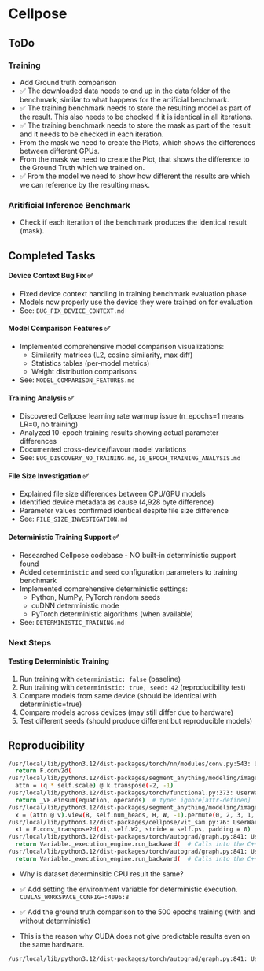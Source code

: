 # Cellpose

## ToDo

### Training

- Add Ground truth comparison
- ✅ The downloaded data needs to end up in the data folder of the benchmark, similar to what happens for the artificial benchmark.
- ✅ The training benchmark needs to store the resulting model as part of the result. This also needs to be checked if it is identical in all iterations.
- ✅ The training benchmark needs to store the mask as part of the result and it needs to be checked in each iteration.
- From the mask we need to create the Plots, which shows the differences between different GPUs.
- From the mask we need to create the Plot, that shows the difference to the Ground Truth which we trained on.
- ✅ From the model we need to show how different the results are which we can reference by the resulting mask.

### Aritificial Inference Benchmark

- Check if each iteration of the benchmark produces the identical result (mask).

## Completed Tasks

#### Device Context Bug Fix ✅
- Fixed device context handling in training benchmark evaluation phase
- Models now properly use the device they were trained on for evaluation
- See: `BUG_FIX_DEVICE_CONTEXT.md`

#### Model Comparison Features ✅
- Implemented comprehensive model comparison visualizations:
  - Similarity matrices (L2, cosine similarity, max diff)
  - Statistics tables (per-model metrics)
  - Weight distribution comparisons
- See: `MODEL_COMPARISON_FEATURES.md`

#### Training Analysis ✅
- Discovered Cellpose learning rate warmup issue (n_epochs=1 means LR=0, no training)
- Analyzed 10-epoch training results showing actual parameter differences
- Documented cross-device/flavour model variations
- See: `BUG_DISCOVERY_NO_TRAINING.md`, `10_EPOCH_TRAINING_ANALYSIS.md`

#### File Size Investigation ✅
- Explained file size differences between CPU/GPU models
- Identified device metadata as cause (4,928 byte difference)
- Parameter values confirmed identical despite file size difference
- See: `FILE_SIZE_INVESTIGATION.md`

#### Deterministic Training Support ✅
- Researched Cellpose codebase - NO built-in deterministic support found
- Added `deterministic` and `seed` configuration parameters to training benchmark
- Implemented comprehensive deterministic settings:
  - Python, NumPy, PyTorch random seeds
  - cuDNN deterministic mode
  - PyTorch deterministic algorithms (when available)
- See: `DETERMINISTIC_TRAINING.md`

### Next Steps

#### Testing Deterministic Training
1. Run training with `deterministic: false` (baseline)
2. Run training with `deterministic: true, seed: 42` (reproducibility test)
3. Compare models from same device (should be identical with deterministic=true)
4. Compare models across devices (may still differ due to hardware)
5. Test different seeds (should produce different but reproducible models)


## Reproducibility

```bash 
/usr/local/lib/python3.12/dist-packages/torch/nn/modules/conv.py:543: UserWarning: Deterministic behavior was enabled with either `torch.use_deterministic_algorithms(True)` or `at::Context::setDeterministicAlgorithms(true)`, but this operation is not deterministic because it uses CuBLAS and you have CUDA >= 10.2. To enable deterministic behavior in this case, you must set an environment variable before running your PyTorch application: CUBLAS_WORKSPACE_CONFIG=:4096:8 or CUBLAS_WORKSPACE_CONFIG=:16:8. For more information, go to https://docs.nvidia.com/cuda/cublas/index.html#results-reproducibility (Triggered internally at /pytorch/aten/src/ATen/Context.cpp:315.)
  return F.conv2d(
/usr/local/lib/python3.12/dist-packages/segment_anything/modeling/image_encoder.py:231: UserWarning: Deterministic behavior was enabled with either `torch.use_deterministic_algorithms(True)` or `at::Context::setDeterministicAlgorithms(true)`, but this operation is not deterministic because it uses CuBLAS and you have CUDA >= 10.2. To enable deterministic behavior in this case, you must set an environment variable before running your PyTorch application: CUBLAS_WORKSPACE_CONFIG=:4096:8 or CUBLAS_WORKSPACE_CONFIG=:16:8. For more information, go to https://docs.nvidia.com/cuda/cublas/index.html#results-reproducibility (Triggered internally at /pytorch/aten/src/ATen/Context.cpp:315.)
  attn = (q * self.scale) @ k.transpose(-2, -1)
/usr/local/lib/python3.12/dist-packages/torch/functional.py:373: UserWarning: Deterministic behavior was enabled with either `torch.use_deterministic_algorithms(True)` or `at::Context::setDeterministicAlgorithms(true)`, but this operation is not deterministic because it uses CuBLAS and you have CUDA >= 10.2. To enable deterministic behavior in this case, you must set an environment variable before running your PyTorch application: CUBLAS_WORKSPACE_CONFIG=:4096:8 or CUBLAS_WORKSPACE_CONFIG=:16:8. For more information, go to https://docs.nvidia.com/cuda/cublas/index.html#results-reproducibility (Triggered internally at /pytorch/aten/src/ATen/Context.cpp:315.)
  return _VF.einsum(equation, operands)  # type: ignore[attr-defined]
/usr/local/lib/python3.12/dist-packages/segment_anything/modeling/image_encoder.py:237: UserWarning: Deterministic behavior was enabled with either `torch.use_deterministic_algorithms(True)` or `at::Context::setDeterministicAlgorithms(true)`, but this operation is not deterministic because it uses CuBLAS and you have CUDA >= 10.2. To enable deterministic behavior in this case, you must set an environment variable before running your PyTorch application: CUBLAS_WORKSPACE_CONFIG=:4096:8 or CUBLAS_WORKSPACE_CONFIG=:16:8. For more information, go to https://docs.nvidia.com/cuda/cublas/index.html#results-reproducibility (Triggered internally at /pytorch/aten/src/ATen/Context.cpp:315.)
  x = (attn @ v).view(B, self.num_heads, H, W, -1).permute(0, 2, 3, 1, 4).reshape(B, H, W, -1)
/usr/local/lib/python3.12/dist-packages/cellpose/vit_sam.py:76: UserWarning: Deterministic behavior was enabled with either `torch.use_deterministic_algorithms(True)` or `at::Context::setDeterministicAlgorithms(true)`, but this operation is not deterministic because it uses CuBLAS and you have CUDA >= 10.2. To enable deterministic behavior in this case, you must set an environment variable before running your PyTorch application: CUBLAS_WORKSPACE_CONFIG=:4096:8 or CUBLAS_WORKSPACE_CONFIG=:16:8. For more information, go to https://docs.nvidia.com/cuda/cublas/index.html#results-reproducibility (Triggered internally at /pytorch/aten/src/ATen/Context.cpp:315.)
  x1 = F.conv_transpose2d(x1, self.W2, stride = self.ps, padding = 0)
/usr/local/lib/python3.12/dist-packages/torch/autograd/graph.py:841: UserWarning: Deterministic behavior was enabled with either `torch.use_deterministic_algorithms(True)` or `at::Context::setDeterministicAlgorithms(true)`, but this operation is not deterministic because it uses CuBLAS and you have CUDA >= 10.2. To enable deterministic behavior in this case, you must set an environment variable before running your PyTorch application: CUBLAS_WORKSPACE_CONFIG=:4096:8 or CUBLAS_WORKSPACE_CONFIG=:16:8. For more information, go to https://docs.nvidia.com/cuda/cublas/index.html#results-reproducibility (Triggered internally at /pytorch/aten/src/ATen/Context.cpp:315.)
  return Variable._execution_engine.run_backward(  # Calls into the C++ engine to run the backward pass
/usr/local/lib/python3.12/dist-packages/torch/autograd/graph.py:841: UserWarning: upsample_linear1d_backward_out_cuda does not have a deterministic implementation, but you set 'torch.use_deterministic_algorithms(True, warn_only=True)'. You can file an issue at https://github.com/pytorch/pytorch/issues to help us prioritize adding deterministic support for this operation. (Triggered internally at /pytorch/aten/src/ATen/Context.cpp:157.)
  return Variable._execution_engine.run_backward(  # Calls into the C++ engine to run the backward pass
```

- Why is dataset determinsitic CPU result the same?

- ✅ Add setting the environment variable for deterministic execution. `CUBLAS_WORKSPACE_CONFIG=:4096:8`
- ✅ Add the ground truth comparison to the 500 epochs training (with and without deterministic)

- This is the reason why CUDA does not give predictable results even on the same hardware.
```bash
/usr/local/lib/python3.12/dist-packages/torch/autograd/graph.py:841: UserWarning: upsample_linear1d_backward_out_cuda does not have a deterministic implementation, but you set 'torch.use_deterministic_algorithms(True, warn_only=True)'. You can file an issue at https://github.com/pytorch/pytorch/issues to help us prioritize adding deterministic support for this operation. (Triggered internally at /pytorch/aten/src/ATen/Context.cpp:157.)
```
